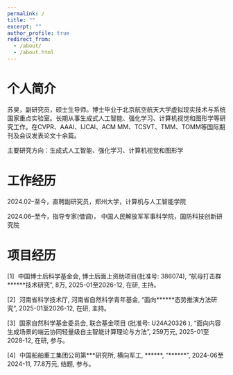 ```yaml
---
permalink: /
title: ""
excerpt: ""
author_profile: true
redirect_from: 
  - /about/
  - /about.html
---
```


<style>
body {
  counter-reset: custom-counter; /* 第一个计数器，从 1 开始 */
}

/* 定义第一个编号，从1开始 */
.custom-counter::before {
  counter-increment: custom-counter;
  content: "[" counter(custom-counter) "] ";
  margin-right: 5px; /* 可选：增加编号与文本之间的间距 */
}

</style>

<h1>个人简介</h1>

苏昊，副研究员，硕士生导师。博士毕业于北京航空航天大学虚拟现实技术与系统国家重点实验室。长期从事生成式人工智能、强化学习、计算机视觉和图形学等研究工作。在CVPR、AAAI、IJCAI、ACM MM、TCSVT、TMM、TOMM等国际期刊及会议发表论文十余篇。

主要研究方向：生成式人工智能、强化学习、计算机视觉和图形学

<h1>工作经历</h1>

2024.02–至今，直聘副研究员，郑州大学，计算机与人工智能学院

2024.06–至今，指导专家(借调)， 中国人民解放军军事科学院，国防科技创新研究院

<h1>项目经历</h1>

<span class="custom-counter"></span> 中国博士后科学基金会, 博士后面上资助项目(批准号: 386074), “航母打击群\*\*\*\*\*\*技术研究”, 8万, 2025-01至2026-12, 在研, 主持。

<span class="custom-counter"></span> 河南省科学技术厅, 河南省自然科学青年基金, “面向\*\*\*\*\*\*态势推演方法研究”, 2025-01至2026-12, 在研, 主持。

<span class="custom-counter"></span> 国家自然科学基金委员会, 联合基金项目 (批准号: U24A20326 ), “面向内容生成场景的端云协同轻量级自主智能计算理论与方法”, 259万元, 2025-01至2028-12, 在研, 参与。

<span class="custom-counter"></span> 中国船舶重工集团公司第\*\*\*研究所, 横向军工, \*\*\*\*\*\*, “\*\*\*\*\*\*”, 2024-06至2024-11, 77.8万元, 结题, 参与。







